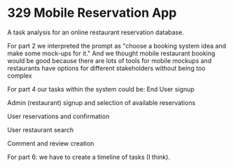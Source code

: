 # 329 Mobile Reservation App

A task analysis for an online restaurant reservation database.

For part 2 we interpreted the prompt as "choose a booking system idea and make some mock-ups for it." And we thought mobile restaurant booking would be good because there are lots of tools for mobile mockups and restaurants have options for different stakeholders without being too complex

For part 4 our tasks within the system could be:
 End User signup
 
 Admin (restaurant) signup and selection of available reservations
 
 User reservations and confirmation
 
 User restaurant search
 
 Comment and review creation 

For part 6: we have to create a timeline of tasks (I think). 



